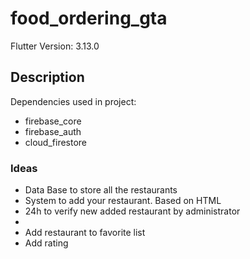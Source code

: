# food_ordering_gta

Flutter Version: 3.13.0

## Description

Dependencies used in project:

- firebase_core
- firebase_auth
- cloud_firestore

### Ideas
- Data Base to store all the restaurants
- System to add your restaurant. Based on HTML
- 24h to verify new added restaurant by administrator
-
- Add restaurant to favorite list
- Add rating